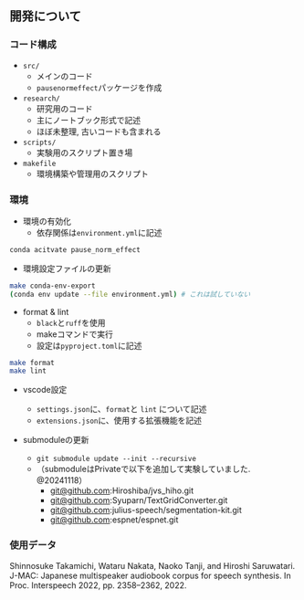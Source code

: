 

## 開発について

### コード構成

- `src/`
  - メインのコード
  - `pausenormeffect`パッケージを作成
- `research/`
  - 研究用のコード
  - 主にノートブック形式で記述
  - ほぼ未整理, 古いコードも含まれる
- `scripts/`
  - 実験用のスクリプト置き場
- `makefile`
  - 環境構築や管理用のスクリプト


### 環境

- 環境の有効化
  - 依存関係は`environment.yml`に記述
```bash
conda acitvate pause_norm_effect
```

- 環境設定ファイルの更新
```bash
make conda-env-export
(conda env update --file environment.yml) # これは試していない
```

- format & lint
  - `black`と`ruff`を使用
  - makeコマンドで実行
  - 設定は`pyproject.toml`に記述
```bash
make format
make lint
```

- vscode設定
  - `settings.json`に、`format`と `lint` について記述
  - `extensions.json`に、使用する拡張機能を記述

- submoduleの更新
  - `git submodule update --init --recursive`
  - （submoduleはPrivateで以下を追加して実験していました. @20241118）
    - git@github.com:Hiroshiba/jvs_hiho.git
    - git@github.com:Syuparn/TextGridConverter.git
    - git@github.com:julius-speech/segmentation-kit.git
    - git@github.com:espnet/espnet.git


### 使用データ

Shinnosuke Takamichi, Wataru Nakata, Naoko Tanji, and Hiroshi Saruwatari. J-MAC: Japanese multispeaker audiobook corpus for speech synthesis. In Proc. Interspeech 2022, pp. 2358–2362, 2022.

